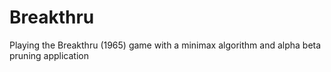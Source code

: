 # Breakthru
Playing the Breakthru (1965) game with a minimax algorithm and alpha beta pruning application
